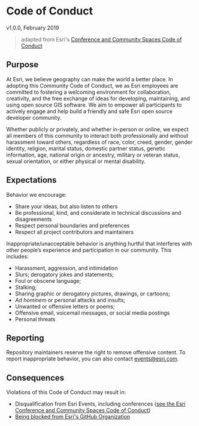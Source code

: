 # Code of Conduct

v1.0.0, February 2019

> adapted from Esri's [Conference and Community Spaces Code of Conduct](https://www.esri.com/en-us/about/events/code-of-conduct)

## Purpose

At Esri, we believe geography can make the world a better place. In adopting this Community Code of Conduct, we as Esri employees are committed to fostering a welcoming environment for collaboration, creativity, and the free exchange of ideas for developing, maintaining, and using open source GIS software. We aim to empower all participants to actively engage and help build a friendly and safe Esri open source developer community.

Whether publicly or privately, and whether in-person or online, we expect all members of this community to interact both professionally and without harassment toward others, regardless of race, color, creed, gender, gender identity, religion, marital status, domestic partner status, genetic information, age, national origin or ancestry, military or veteran status, sexual orientation, or either physical or mental disability.

## Expectations

Behavior we encourage:

- Share your ideas, but also listen to others
- Be professional, kind, and considerate in technical discussions and disagreements
- Respect personal boundaries and preferences
- Respect all project contributors and maintainers

Inappropriate/unacceptable behavior is anything hurtful that interferes with other people’s experience and participation in our community. This includes:

- Harassment, aggression, and intimidation
- Slurs; derogatory jokes and statements;
- Foul or obscene language;
- Stalking;
- Sharing graphic or derogatory pictures, drawings, or cartoons;
- _Ad hominem_ or personal attacks and insults;
- Unwanted or offensive letters or poems;
- Offensive email, voicemail messages, or social media postings
- Personal threats

## Reporting

Repository maintainers reserve the right to remove offensive content. To report inappropriate behavior, you can also contact [events@esri.com](mailto:events@esri.com).

## Consequences

Violations of this Code of Conduct may result in:
  * Disqualification from Esri Events, including conferences ([see the Esri Conference and Community Spaces Code of Conduct](https://www.esri.com/en-us/about/events/code-of-conduct))
  * [Being blocked from Esri's GitHub Organization](https://help.github.com/articles/blocking-a-user-from-your-organization/)
